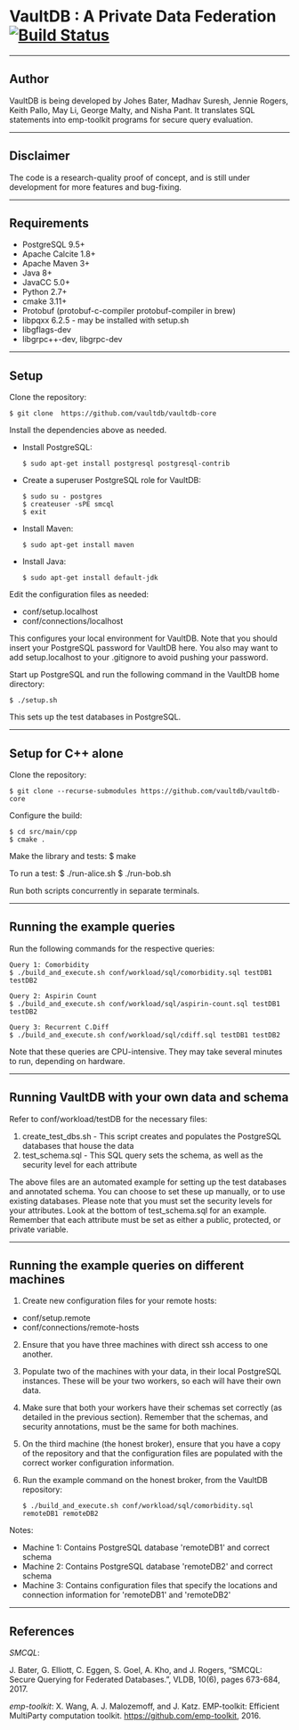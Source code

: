 # VaultDB : A Private Data Federation [![Build Status](https://travis-ci.com/vaultdb/vaultdb-core.svg?token=eqBexebXTQqzhcsDDVFJ&branch=master)](https://travis-ci.com/vaultdb/vaultdb-core)


--------------------------------------------------------------------------------
Author
--------------------------------------------------------------------------------

VaultDB is being developed by Johes Bater, Madhav Suresh, Jennie Rogers, Keith Pallo, May Li, George Malty, and Nisha Pant.  It translates SQL statements into emp-toolkit programs for secure query evaluation.


--------------------------------------------------------------------------------
Disclaimer
--------------------------------------------------------------------------------

The code is a research-quality proof of concept, and is still under development for more features and bug-fixing.

--------------------------------------------------------------------------------
Requirements
--------------------------------------------------------------------------------
* PostgreSQL 9.5+
* Apache Calcite 1.8+
* Apache Maven 3+
* Java 8+
* JavaCC 5.0+
* Python 2.7+
* cmake 3.11+
* Protobuf (protobuf-c-compiler protobuf-compiler in brew)
* libpqxx 6.2.5 - may be installed with setup.sh
* libgflags-dev
* libgrpc++-dev, libgrpc-dev

--------------------------------------------------------------------------------
Setup
--------------------------------------------------------------------------------
Clone the repository:

	$ git clone  https://github.com/vaultdb/vaultdb-core

Install the dependencies above as needed.

* Install PostgreSQL:

	`$ sudo apt-get install postgresql postgresql-contrib`

* Create a superuser PostgreSQL role for VaultDB: 

	`$ sudo su - postgres`  
	`$ createuser -sPE smcql`  
	`$ exit`  
	
* Install Maven: 

	`$ sudo apt-get install maven`

* Install Java: 

	`$ sudo apt-get install default-jdk`

Edit the configuration files as needed:

* conf/setup.localhost
* conf/connections/localhost

This configures your local environment for VaultDB. Note that you should insert your PostgreSQL password for VaultDB here. You also may want to add setup.localhost to your .gitignore to avoid pushing your password.

Start up PostgreSQL and run the following command in the VaultDB home directory:

    $ ./setup.sh

This sets up the test databases in PostgreSQL. 

--------------------------------------------------------------------------------
Setup for C++ alone 
--------------------------------------------------------------------------------
Clone the repository:

	$ git clone --recurse-submodules https://github.com/vaultdb/vaultdb-core

Configure the build:

	$ cd src/main/cpp
	$ cmake .

Make the library and tests:
	$ make 

To run a test:
	$ ./run-alice.sh <test name>
	$ ./run-bob.sh <test name>
	
Run both scripts concurrently in separate terminals.

--------------------------------------------------------------------------------
Running the example queries
--------------------------------------------------------------------------------
Run the following commands for the respective queries:

    Query 1: Comorbidity
    $ ./build_and_execute.sh conf/workload/sql/comorbidity.sql testDB1 testDB2 

    Query 2: Aspirin Count
    $ ./build_and_execute.sh conf/workload/sql/aspirin-count.sql testDB1 testDB2

    Query 3: Recurrent C.Diff
    $ ./build_and_execute.sh conf/workload/sql/cdiff.sql testDB1 testDB2 

Note that these queries are CPU-intensive. They may take several minutes to run, depending on hardware.

--------------------------------------------------------------------------------
Running VaultDB with your own data and schema
--------------------------------------------------------------------------------
Refer to conf/workload/testDB for the necessary files:

1. create_test_dbs.sh - This script creates and populates the PostgreSQL databases that house the data
2. test_schema.sql - This SQL query sets the schema, as well as the security level for each attribute

The above files are an automated example for setting up the test databases and annotated schema. You can choose to set these up manually, or to use existing databases. Please note that you must set the security levels for your attributes. Look at the bottom of test_schema.sql for an example. Remember that each attribute must be set as either a public, protected, or private variable.


--------------------------------------------------------------------------------
Running the example queries on different machines
--------------------------------------------------------------------------------
1. Create new configuration files for your remote hosts:

* conf/setup.remote
* conf/connections/remote-hosts

2. Ensure that you have three machines with direct ssh access to one another.

3. Populate two of the machines with your data, in their local PostgreSQL instances. These will be your two workers, so each will have their own data.

4. Make sure that both your workers have their schemas set correctly (as detailed in the previous section). Remember that the schemas, and security annotations, must be the same for both machines.

5. On the third machine (the honest broker), ensure that you have a copy of the repository and that the configuration files are populated with the correct worker configuration information.

6. Run the example command on the honest broker, from the VaultDB repository:

    `$ ./build_and_execute.sh conf/workload/sql/comorbidity.sql remoteDB1 remoteDB2`

Notes:

* Machine 1: Contains PostgreSQL database 'remoteDB1' and correct schema
* Machine 2: Contains PostgreSQL database 'remoteDB2' and correct schema
* Machine 3: Contains configuration files that specify the locations and connection information for 'remoteDB1' and 'remoteDB2'

--------------------------------------------------------------------------------
References
--------------------------------------------------------------------------------

*SMCQL*:

J. Bater, G. Elliott, C. Eggen, S. Goel, A. Kho, and J. Rogers, “SMCQL: Secure Querying for Federated Databases.”, VLDB, 10(6), pages 673-684, 2017.

*emp-toolkit*:
X. Wang, A. J. Malozemoff, and J. Katz. EMP-toolkit: Efficient MultiParty computation toolkit. https://github.com/emp-toolkit,  2016. 
